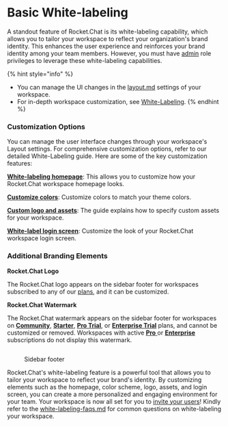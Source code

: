 # Basic White-labeling

A standout feature of Rocket.Chat is its white-labeling capability, which allows you to tailor your workspace to reflect your organization's brand identity. This enhances the user experience and reinforces your brand identity among your team members. However, you must have [admin](../roles-in-rocket.chat.md) role privileges to leverage these white-labeling capabilities.

{% hint style="info" %}
* You can manage the UI changes in the [layout.md](../../use-rocket.chat/workspace-administration/settings/layout.md "mention") settings of your workspace.
* For in-depth workspace customization, see [White-Labeling](https://developer.rocket.chat/customize-and-embed/white-labelling).
{% endhint %}

### Customization Options

You can manage the user interface changes through your workspace's Layout settings. For comprehensive customization options, refer to our detailed White-Labeling guide. Here are some of the key customization features:

[**White-labeling homepage**](../../use-rocket.chat/workspace-administration/settings/layout.md#home-page-content): This allows you to customize how your Rocket.Chat workspace homepage looks.

[**Customize colors**](../../use-rocket.chat/workspace-administration/settings/layout.md#colors): Customize colors to match your theme colors.

[**Custom logo and assets**](../../use-rocket.chat/workspace-administration/settings/assets.md): The guide explains how to specify custom assets for your workspace.

[**White-label login screen**](../../use-rocket.chat/workspace-administration/settings/layout.md#login): Customize the look of your Rocket.Chat workspace login screen.

### Additional Branding Elements

**Rocket.Chat Logo**

The Rocket.Chat logo appears on the sidebar footer for workspaces subscribed to any of our [plans](../../readme/our-plans.md), and it can be customized.

**Rocket.Chat Watermark**

The Rocket.Chat watermark appears on the sidebar footer for workspaces on [**Community**](../../readme/our-plans.md#community), [**Starter**](../../readme/our-plans.md#starter-plan), [**Pro Trial**](../trials/pro-trial.md), or [**Enterprise Trial**](../trials/enterprise-trial.md) plans, and cannot be customized or removed. Workspaces with active [**Pro** ](../../readme/our-plans.md#pro-plan)or [**Enterprise**](../../readme/our-plans.md#enterprise-plan) subscriptions do not display this watermark.

<figure><img src="../../.gitbook/assets/sidebar-footer.png" alt=""><figcaption><p>Sidebar footer</p></figcaption></figure>

Rocket.Chat's white-labeling feature is a powerful tool that allows you to tailor your workspace to reflect your brand's identity. By customizing elements such as the homepage, color scheme, logo, assets, and login screen, you can create a more personalized and engaging environment for your team. Your workspace is now all set for you to [invite your users](inviting-users.md)! Kindly refer to the [white-labeling-faqs.md](../../resources/frequently-asked-questions/white-labeling-faqs.md "mention") for common questions on white-labeling your workspace.
